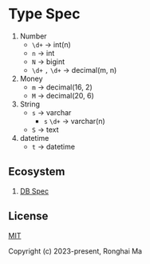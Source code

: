 # Type Spec

1. Number
    - `\d+` -> int(n)
    - `n` -> int
    - `N` -> bigint
    - `\d+` `,` `\d+` -> decimal(m, n)
2. Money
    - `m` -> decimal(16, 2)
    - `M` -> decimal(20, 6)
3. String
    - `s` -> varchar
        - `s` `\d+` -> varchar(n)
    - `S` -> text
4. datetime
    - `t` -> datetime


## Ecosystem

1. [DB Spec](https://github.com/maronghai/dbspec)

## License

[MIT](https://opensource.org/licenses/MIT)

Copyright (c) 2023-present, Ronghai Ma
